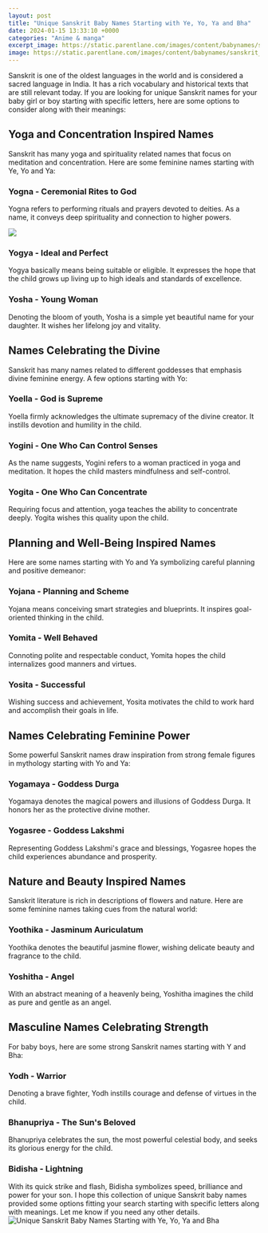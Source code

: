 ```yaml
---
layout: post
title: "Unique Sanskrit Baby Names Starting with Ye, Yo, Ya and Bha"
date: 2024-01-15 13:33:10 +0000
categories: "Anime & manga"
excerpt_image: https://static.parentlane.com/images/content/babynames/sanskrit_girl_names.jpg
image: https://static.parentlane.com/images/content/babynames/sanskrit_girl_names.jpg
---
```


Sanskrit is one of the oldest languages in the world and is considered a sacred language in India. It has a rich vocabulary and historical texts that are still relevant today. If you are looking for unique Sanskrit names for your baby girl or boy starting with specific letters, here are some options to consider along with their meanings:
## Yoga and Concentration Inspired Names
Sanskrit has many yoga and spirituality related names that focus on meditation and concentration. Here are some feminine names starting with Ye, Yo and Ya:
### **Yogna - Ceremonial Rites to God** 
Yogna refers to performing rituals and prayers devoted to deities. As a name, it conveys deep spirituality and connection to higher powers.

![](https://cdn2.momjunction.com/wp-content/uploads/2022/12/Baby-Names-Inspired-by-The-Sanskrit-Language-Row-199-new-sheet-2-0.jpg)
### **Yogya - Ideal and Perfect**
Yogya basically means being suitable or eligible. It expresses the hope that the child grows up living up to high ideals and standards of excellence. 
### **Yosha - Young Woman**
Denoting the bloom of youth, Yosha is a simple yet beautiful name for your daughter. It wishes her lifelong joy and vitality.
## Names Celebrating the Divine
Sanskrit has many names related to different goddesses that emphasis divine feminine energy. A few options starting with Yo:
### **Yoella - God is Supreme**
Yoella firmly acknowledges the ultimate supremacy of the divine creator. It instills devotion and humility in the child.
### **Yogini - One Who Can Control Senses**  
As the name suggests, Yogini refers to a woman practiced in yoga and meditation. It hopes the child masters mindfulness and self-control.
### **Yogita - One Who Can Concentrate**
Requiring focus and attention, yoga teaches the ability to concentrate deeply. Yogita wishes this quality upon the child. 
## Planning and Well-Being Inspired Names 
Here are some names starting with Yo and Ya symbolizing careful planning and positive demeanor:
### **Yojana - Planning and Scheme**
Yojana means conceiving smart strategies and blueprints. It inspires goal-oriented thinking in the child.
### **Yomita - Well Behaved** 
Connoting polite and respectable conduct, Yomita hopes the child internalizes good manners and virtues.
### **Yosita - Successful**
Wishing success and achievement, Yosita motivates the child to work hard and accomplish their goals in life.
## Names Celebrating Feminine Power
Some powerful Sanskrit names draw inspiration from strong female figures in mythology starting with Yo and Ya: 
### **Yogamaya - Goddess Durga**
Yogamaya denotes the magical powers and illusions of Goddess Durga. It honors her as the protective divine mother.
### **Yogasree - Goddess Lakshmi**
Representing Goddess Lakshmi's grace and blessings, Yogasree hopes the child experiences abundance and prosperity.
## Nature and Beauty Inspired Names
Sanskrit literature is rich in descriptions of flowers and nature. Here are some feminine names taking cues from the natural world:
### **Yoothika - Jasminum Auriculatum**
Yoothika denotes the beautiful jasmine flower, wishing delicate beauty and fragrance to the child. 
### **Yoshitha - Angel** 
With an abstract meaning of a heavenly being, Yoshitha imagines the child as pure and gentle as an angel.
## Masculine Names Celebrating Strength
For baby boys, here are some strong Sanskrit names starting with Y and Bha:
### **Yodh - Warrior**
Denoting a brave fighter, Yodh instills courage and defense of virtues in the child. 
### **Bhanupriya - The Sun's Beloved**  
Bhanupriya celebrates the sun, the most powerful celestial body, and seeks its glorious energy for the child.
### **Bidisha - Lightning**
With its quick strike and flash, Bidisha symbolizes speed, brilliance and power for your son.
I hope this collection of unique Sanskrit baby names provided some options fitting your search starting with specific letters along with meanings. Let me know if you need any other details.
![Unique Sanskrit Baby Names Starting with Ye, Yo, Ya and Bha](https://static.parentlane.com/images/content/babynames/sanskrit_girl_names.jpg)